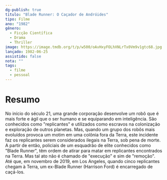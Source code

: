 ```yaml
---
dg-publish: true
titulo: "Blade Runner: O Caçador de Andróides"
tipo: Filme
ano: "1982"
gênero:
  - Ficção Científica
  - Drama
  - Thriller
image: https://image.tmdb.org/t/p/w500/oAvHxyFOLhXNLrTx0Vm9v1gtc68.jpg
lançado: 1982-06-25
assistido: false
nota: ""
tags:
  - filme
  - pessoal
---
```

# Resumo
No início do século 21, uma grande corporação desenvolve um robô que é mais forte e ágil que o ser humano e se equiparando em inteligência. São conhecidos como "replicantes" e utilizados como escravos na colonização e exploração de outros planetas. Mas, quando um grupo dos robôs mais evoluídos provoca um motim em uma colônia fora da Terra, este incidente faz os replicantes serem considerados ilegais na Terra, sob pena de morte. A partir de então, policiais de um esquadrão de elite conhecidos como "Blade Runner", têm ordem de atirar para matar em replicantes encontrados na Terra. Mas tal ato não é chamado de "execução" e sim de "remoção". Até que, em novembro de 2019, em Los Angeles, quando cinco replicantes chegam à Terra, um ex-Blade Runner (Harrison Ford) é encarregado de caçá-los.
